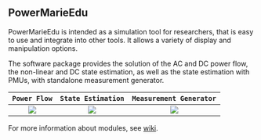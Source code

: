## PowerMarieEdu

PowerMarieEdu is intended as a simulation tool for researchers, that is easy to use and integrate into other tools. It allows a variety of display and manipulation options.

The software package provides the solution of the AC and DC power flow, the non-linear and DC state estimation, as well as the state estimation with PMUs, with standalone measurement generator. 


  | `Power Flow` | `State Estimation` | `Measurement Generator`
  | :---: | :---: |  :---: |
<a href="https://github.com/mcosovic/PowerMarieEdu/wiki/Power-Flow" itemprop="contentUrl" data-size="600x400"> <img src="https://github.com/mcosovic/PowerMarieEdu/blob/master/doc/figures/modulepf.png">|<a href="https://github.com/mcosovic/PowerMarieEdu/wiki/State-Estimation" itemprop="contentUrl" data-size="600x400"> <img src="https://github.com/mcosovic/PowerMarieEdu/blob/master/doc/figures/modulese.png">|<a href="https://github.com/mcosovic/PowerMarieEdu/wiki/Measurement-Generator" itemprop="contentUrl" data-size="600x400"> <img src="https://github.com/mcosovic/PowerMarieEdu/blob/master/doc/figures/modulemg.png">


For more information about modules, see [wiki](https://github.com/mcosovic/PowerMarieEdu/wiki/PowerMarieEdu).
